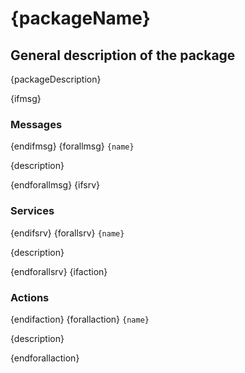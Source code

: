 # {packageName}

## General description of the package

<!--- protected region package descripion begin -->
{packageDescription}
<!--- protected region package descripion end -->

{ifmsg}

### Messages

{endifmsg}
{forallmsg}
`{name}`
<!--- protected region msg {name} begin -->
{description}
<!--- protected region msg {name} end -->
{endforallmsg}
{ifsrv}

### Services

{endifsrv}
{forallsrv}
`{name}`
<!--- protected region srv {name} begin -->
{description}
<!--- protected region srv {name} end -->
{endforallsrv}
{ifaction}

### Actions

{endifaction}
{forallaction}
`{name}`
<!--- protected region msg {name} begin -->
{description}
<!--- protected region msg {name} end -->
{endforallaction}
